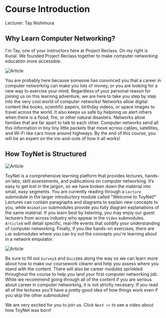 # Course Introduction
Lecturer: Tay Nishimura

## Why Learn Computer Networking?

I'm Tay, one of your instructors here at Project Reclass. On my right is Kunal. We founded Project Reclass together to make computer networking education more accessible.

![Article](https://github.com/Project-Reclass/toynet-content/raw/main/data/lecture/7001/tay-kunal.jpeg)

You are probably here because someone has convinced you that a career in computer networking can make you lots of money, or you are looking for a new way to exercise your mind. Regardless of your personal reason for joining us on this learning adventure, we are here to take you step by step into the very cool world of computer networks! Networks allow digital content like books, scientific papers, birthday videos, or space images to travel across the world. It also keeps us safe by helpinng us alert others when there is a flood, fire, or other natural disasters. Networks allow families that are far apart to talk to each other. Computer networks send all this information in tiny tiny little packets that move across cables, satellites, and Wi-Fi like cars move around highways. By the end of this course, you will be an expert on the ins-and-outs of how it all works!

## How ToyNet is Structured

![Article](https://github.com/Project-Reclass/toynet-content/raw/main/data/lecture/7001/thumbdrive.gif)

ToyNet is a comprehensive learning platform that provides lectures, hands-on labs, skill assessments, and publications on computer networking. It’s easy to get lost in the jargon, so we have broken down the material into small, easy segments. You are currently reading through a `Lecture` submodule in the larger introductory module called "Welcome to ToyNet!" Lectures can contain paragraphs and diagrams to explain new concepts to you, while `Animation` submodules provide you fully diagram explanations of the same material. If you learn best by listening, you may enjoy our guest lecturers from across industry who appear in the `Video` submodules. `Article`s will detail specific, real-life events that solidify your understanding of computer networking. Finally, if you like hands-on exercises, there are `Lab` submodules where you can try out the concepts you're learning about in a network empulator.

![Article](https://github.com/Project-Reclass/toynet-content/raw/main/data/lecture/7001/toynet-emulator.gif)

Be sure to fill out `Survey`s and `Quiz`zes along the way so we can learn more about how to make our coursework clearer and help you assess where you stand with the content. There will also be career modules sprinkled throughout the course to help you land your first computer networking job. While we recommend going through all of the content if you are serious about career in computer networking, it is not strictly necesary. If you read all of the lectures you'll have a pretty good idea of how things work even if you skip the other submodules!

We are very excited for you to join us. Click `Next >>` to see a video about how ToyNet was born!
